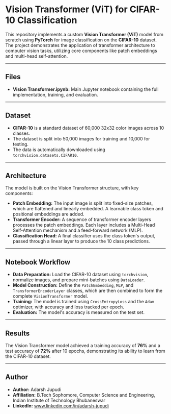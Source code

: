 <!DOCTYPE html>
<html>
<head>
<title>Vision Transformer Project</title>
</head>
<body>

  <h1>Vision Transformer (ViT) for CIFAR-10 Classification</h1>
  <p>This repository implements a custom <b>Vision Transformer (ViT)</b> model from scratch using <b>PyTorch</b> for image classification on the <b>CIFAR-10</b> dataset. The project demonstrates the application of transformer architecture to computer vision tasks, utilizing core components like patch embeddings and multi-head self-attention.</p>

  <hr>

  <h2>Files</h2>
  <ul>
    <li><b>Vision Transformer.ipynb:</b> Main Jupyter notebook containing the full implementation, training, and evaluation.</li>
  </ul>

  <hr>

  <h2>Dataset</h2>
  <ul>
    <li><b>CIFAR-10</b> is a standard dataset of 60,000 32x32 color images across 10 classes.</li>
    <li>The dataset is split into 50,000 images for training and 10,000 for testing.</li>
    <li>The data is automatically downloaded using <code>torchvision.datasets.CIFAR10</code>.</li>
  </ul>

  <hr>

  <h2>Architecture</h2>
  <p>The model is built on the Vision Transformer structure, with key components:</p>
  <ul>
    <li><b>Patch Embedding:</b> The input image is split into fixed-size patches, which are flattened and linearly embedded. A learnable class token and positional embeddings are added.</li>
    <li><b>Transformer Encoder:</b> A sequence of transformer encoder layers processes the patch embeddings. Each layer includes a Multi-Head Self-Attention mechanism and a feed-forward network (MLP).</li>
    <li><b>Classification Head:</b> A final classifier uses the class token's output, passed through a linear layer to produce the 10 class predictions.</li>
  </ul>

  <hr>

  <h2>Notebook Workflow</h2>
  <ul>
    <li><b>Data Preparation:</b> Load the CIFAR-10 dataset using <code>torchvision</code>, normalize images, and prepare mini-batches using <code>DataLoader</code>.</li>
    <li><b>Model Construction:</b> Define the <code>PatchEmbedding</code>, <code>MLP</code>, and <code>TransformerEncoderLayer</code> classes, which are then combined to form the complete <code>VisionTransformer</code> model.</li>
    <li><b>Training:</b> The model is trained using <code>CrossEntropyLoss</code> and the <code>Adam</code> optimizer, with accuracy and loss tracked per epoch.</li>
    <li><b>Evaluation:</b> The model's accuracy is measured on the test set.</li>
  </ul>

  <hr>

  <h2>Results</h2>
  <p>The Vision Transformer model achieved a training accuracy of <b>76%</b> and a test accuracy of <b>72%</b> after 10 epochs, demonstrating its ability to learn from the CIFAR-10 dataset.</p>

  <hr>

  <h2>Author</h2>
  <ul>
    <li><b>Author:</b> Adarsh Jupudi</li>
    <li><b>Affiliation:</b> B.Tech Sophomore, Computer Science and Engineering, Indian Institute of Technology Bhubaneswar</li>
    <li><b>LinkedIn:</b> <a href="www.linkedin.com/in/adarsh-jupudi">www.linkedin.com/in/adarsh-jupudi</a></li>
  </ul>

</body>
</html>
